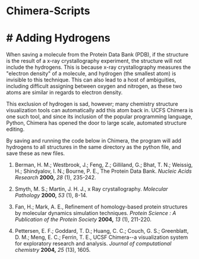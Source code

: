 # Chimera-Scripts

# # Adding Hydrogens

When saving a molecule from the Protein Data Bank (PDB), if the structure is the result of a x-ray crystallography experiment, the structure will not include the hydrogens. This is because x-ray crystallography measures the &quot;electron density&quot; of a molecule, and hydrogen (the smallest atom) is invisible to this technique. This can also lead to a host of ambiguities, including difficult assigning between oxygen and nitrogen, as these two atoms are similar in regards to electron density.

This exclusion of hydrogen is sad, however; many chemistry structure visualization tools can automatically add this atom back in. UCFS Chimera is one such tool, and since its inclusion of the popular programming language, Python, Chimera has opened the door to large scale, automated structure editing.

By saving and running the code below in Chimera, the program will add hydrogens to all structures in the same directory as the python file, and save these as new files.


1. Berman, H. M.; Westbrook, J.; Feng, Z.; Gilliland, G.; Bhat, T. N.; Weissig, H.; Shindyalov, I. N.; Bourne, P. E., The Protein Data Bank. _Nucleic Acids Research_ **2000,** _28_ (1), 235-242.

2. Smyth, M. S.; Martin, J. H. J., x Ray crystallography. _Molecular Pathology_ **2000,** _53_ (1), 8-14.

3. Fan, H.; Mark, A. E., Refinement of homology-based protein structures by molecular dynamics simulation techniques. _Protein Science : A Publication of the Protein Society_ **2004,** _13_ (1), 211-220.

4. Pettersen, E. F.; Goddard, T. D.; Huang, C. C.; Couch, G. S.; Greenblatt, D. M.; Meng, E. C.; Ferrin, T. E., UCSF Chimera--a visualization system for exploratory research and analysis. _Journal of computational chemistry_ **2004,** _25_ (13), 1605.
